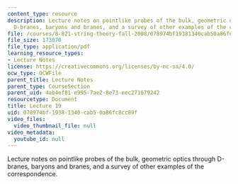 ```yaml
---
content_type: resource
description: Lecture notes on pointlike probes of the bulk, geometric optics through
  D-branes, baryons and branes, and a survey of other examples of the correspondence.
file: /courses/8-821-string-theory-fall-2008/078974bf19381340cab50a86fc8cc89f_lecture19.pdf
file_size: 173070
file_type: application/pdf
learning_resource_types:
- Lecture Notes
license: https://creativecommons.org/licenses/by-nc-sa/4.0/
ocw_type: OCWFile
parent_title: Lecture Notes
parent_type: CourseSection
parent_uid: 4ab4ef81-e995-7ae2-8e73-eec271679242
resourcetype: Document
title: Lecture 19
uid: 078974bf-1938-1340-cab5-0a86fc8cc89f
video_files:
  video_thumbnail_file: null
video_metadata:
  youtube_id: null
---
```

Lecture notes on pointlike probes of the bulk, geometric optics through D-branes, baryons and branes, and a survey of other examples of the correspondence.